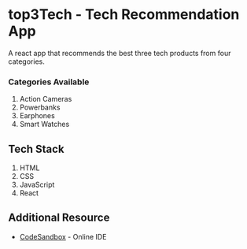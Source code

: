 # top3Tech - Tech Recommendation App

A react app that recommends the best three tech products from four categories.

### Categories Available

1. Action Cameras
2. Powerbanks
3. Earphones
4. Smart Watches

## Tech Stack

1. HTML
2. CSS
3. JavaScript
4. React

## Additional Resource

* [CodeSandbox](https://codesandbox.io/) - Online IDE
